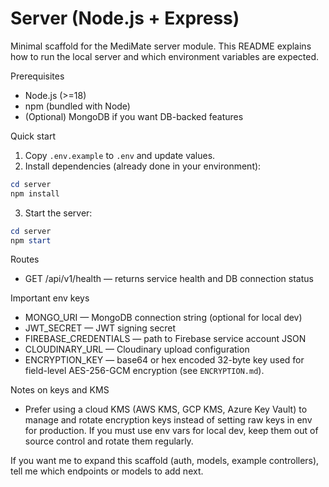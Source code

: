 # Server (Node.js + Express)

Minimal scaffold for the MediMate server module. This README explains how to run the local server and which environment variables are expected.

Prerequisites
- Node.js (>=18)
- npm (bundled with Node)
- (Optional) MongoDB if you want DB-backed features

Quick start
1. Copy `.env.example` to `.env` and update values.
2. Install dependencies (already done in your environment):

```powershell
cd server
npm install
```

3. Start the server:

```powershell
cd server
npm start
```

Routes
- GET /api/v1/health — returns service health and DB connection status

Important env keys
- MONGO_URI — MongoDB connection string (optional for local dev)
- JWT_SECRET — JWT signing secret
- FIREBASE_CREDENTIALS — path to Firebase service account JSON
- CLOUDINARY_URL — Cloudinary upload configuration
 - ENCRYPTION_KEY — base64 or hex encoded 32-byte key used for field-level AES-256-GCM encryption (see `ENCRYPTION.md`).

Notes on keys and KMS
- Prefer using a cloud KMS (AWS KMS, GCP KMS, Azure Key Vault) to manage and rotate encryption keys instead of setting raw keys in env for production. If you must use env vars for local dev, keep them out of source control and rotate them regularly.

If you want me to expand this scaffold (auth, models, example controllers), tell me which endpoints or models to add next.
